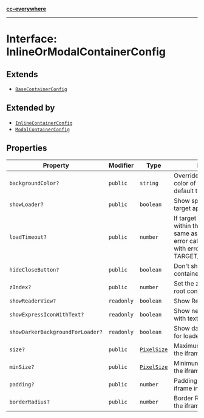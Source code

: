 [**cc-everywhere**](../../../../../index.md)

***

# Interface: InlineOrModalContainerConfig

## Extends

- [`BaseContainerConfig`](../../container-config-types/interfaces/base-container-config.md)

## Extended by

- [`InlineContainerConfig`](../../container-config-types/interfaces/inline-container-config.md)
- [`ModalContainerConfig`](../../container-config-types/interfaces/modal-container-config.md)

## Properties

| Property | Modifier | Type | Description | Inherited from |
| ------ | ------ | ------ | ------ | ------ |
| <a id="backgroundcolor"></a> `backgroundColor?` | `public` | `string` | Override the background color of the iframe. By default this is as per theme. | [`BaseContainerConfig`](../../container-config-types/interfaces/base-container-config.md).[`backgroundColor`](../../container-config-types/interfaces/base-container-config.md#backgroundcolor) |
| <a id="showloader"></a> `showLoader?` | `public` | `boolean` | Show spinner while loading target app. Default is true. | [`BaseContainerConfig`](../../container-config-types/interfaces/base-container-config.md).[`showLoader`](../../container-config-types/interfaces/base-container-config.md#showloader) |
| <a id="loadtimeout"></a> `loadTimeout?` | `public` | `number` | If target app does't open within this time (in ms, same as of setTimeout), the error callback is invoked with error code TARGET_LOAD_TIMED_OUT. | [`BaseContainerConfig`](../../container-config-types/interfaces/base-container-config.md).[`loadTimeout`](../../container-config-types/interfaces/base-container-config.md#loadtimeout) |
| <a id="hideclosebutton"></a> `hideCloseButton?` | `public` | `boolean` | Don't show close button for container and header bars | [`BaseContainerConfig`](../../container-config-types/interfaces/base-container-config.md).[`hideCloseButton`](../../container-config-types/interfaces/base-container-config.md#hideclosebutton) |
| <a id="zindex"></a> `zIndex?` | `public` | `number` | Set the z-index of of the root container | [`BaseContainerConfig`](../../container-config-types/interfaces/base-container-config.md).[`zIndex`](../../container-config-types/interfaces/base-container-config.md#zindex) |
| <a id="showreaderview"></a> `showReaderView?` | `readonly` | `boolean` | Show Reader Loading View | [`BaseContainerConfig`](../../container-config-types/interfaces/base-container-config.md).[`showReaderView`](../../container-config-types/interfaces/base-container-config.md#showreaderview) |
| <a id="showexpressiconwithtext"></a> `showExpressIconWithText?` | `readonly` | `boolean` | Show new express icon with text | [`BaseContainerConfig`](../../container-config-types/interfaces/base-container-config.md).[`showExpressIconWithText`](../../container-config-types/interfaces/base-container-config.md#showexpressiconwithtext) |
| <a id="showdarkerbackgroundforloader"></a> `showDarkerBackgroundForLoader?` | `readonly` | `boolean` | Show darker background for loader | [`BaseContainerConfig`](../../container-config-types/interfaces/base-container-config.md).[`showDarkerBackgroundForLoader`](../../container-config-types/interfaces/base-container-config.md#showdarkerbackgroundforloader) |
| <a id="size"></a> `size?` | `public` | [`PixelSize`](../../asset-types/interfaces/pixel-size.md) | Maximum size boundary of the iframe. | - |
| <a id="minsize"></a> `minSize?` | `public` | [`PixelSize`](../../asset-types/interfaces/pixel-size.md) | Minimum size boundary of the iframe. | - |
| <a id="padding"></a> `padding?` | `public` | `number` | Padding applied to the iframe in pixels. | - |
| <a id="borderradius"></a> `borderRadius?` | `public` | `number` | Border Radius applied to the iframe in pixels. | - |
